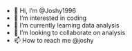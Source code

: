 - 👋 Hi, I’m @Joshy1996
- 👀 I’m interested in coding
- 🌱 I’m currently learning data analysis
- 💞️ I’m looking to collaborate on analysis
- 📫 How to reach me @joshy

<!---
Joshy1996/Joshy1996 is a ✨ special ✨ repository because its `README.md` (this file) appears on your GitHub profile.
You can click the Preview link to take a look at your changes.
--->
